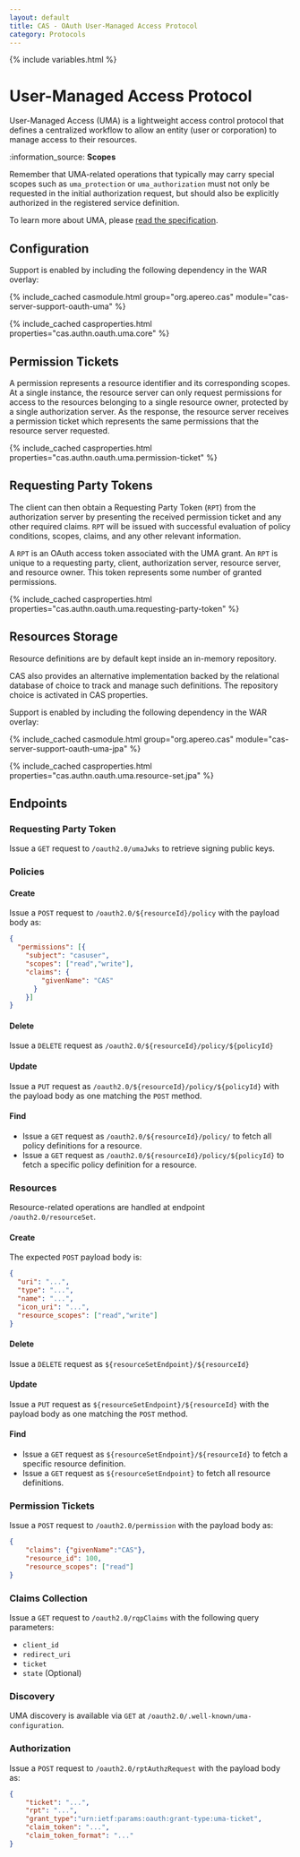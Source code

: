 ```yaml
---
layout: default
title: CAS - OAuth User-Managed Access Protocol
category: Protocols
---
```


{% include variables.html %}

# User-Managed Access Protocol

User-Managed Access (UMA) is a lightweight access control protocol that defines 
a centralized workflow to allow an entity (user or corporation) 
to manage access to their resources.

<div class="alert alert-info">:information_source: <strong>Scopes</strong><p>Remember that UMA-related operations that typically
may carry special scopes such as <code>uma_protection</code> or <code>uma_authorization</code> must not only be
requested in the initial authorization request, but should also be explicitly authorized in the registered service definition.</p></div>

To learn more about UMA, please [read the specification](https://docs.kantarainitiative.org/uma/rec-uma-core.html).

## Configuration

Support is enabled by including the following dependency in the WAR overlay:

{% include_cached casmodule.html group="org.apereo.cas" module="cas-server-support-oauth-uma" %}

{% include_cached casproperties.html properties="cas.authn.oauth.uma.core" %}

## Permission Tickets

A permission represents a resource identifier and its corresponding scopes. At a single instance, the 
resource server can only request permissions for access to the resources belonging to a 
single resource owner, protected by a single authorization server. As the response, 
the resource server receives a permission ticket which represents the 
same permissions that the resource server requested.

{% include_cached casproperties.html properties="cas.authn.oauth.uma.permission-ticket" %}

## Requesting Party Tokens

The client can then obtain a Requesting Party Token (`RPT`) from the authorization 
server by presenting the received permission ticket and any other required claims. `RPT` 
will be issued with successful evaluation of policy conditions, 
scopes, claims, and any other relevant information.

A `RPT` is an OAuth access token associated with the UMA grant. An `RPT` is 
unique to a requesting party, client, authorization server, resource server, 
and resource owner. This token represents some number of granted permissions.

{% include_cached casproperties.html properties="cas.authn.oauth.uma.requesting-party-token" %}

## Resources Storage

Resource definitions are by default kept inside an in-memory repository. 

CAS also provides an alternative implementation backed by the relational database
of choice to track and manage such definitions. The repository choice is activated in CAS properties.

Support is enabled by including the following dependency in the WAR overlay:

{% include_cached casmodule.html group="org.apereo.cas" module="cas-server-support-oauth-uma-jpa" %}

{% include_cached casproperties.html properties="cas.authn.oauth.uma.resource-set.jpa" %}

## Endpoints

### Requesting Party Token

Issue a `GET` request to `/oauth2.0/umaJwks` to retrieve signing public keys.

### Policies

#### Create

Issue a `POST` request to `/oauth2.0/${resourceId}/policy` with the payload body as:

```json
{
  "permissions": [{
    "subject": "casuser",
    "scopes": ["read","write"],
    "claims": {
        "givenName": "CAS"
      }
    }]
}
```

#### Delete

Issue a `DELETE` request as `/oauth2.0/${resourceId}/policy/${policyId}`

#### Update

Issue a `PUT` request as `/oauth2.0/${resourceId}/policy/${policyId}` with the payload body as one matching the `POST` method.

#### Find

- Issue a `GET` request as `/oauth2.0/${resourceId}/policy/` to fetch all policy definitions for a resource.
- Issue a `GET` request as `/oauth2.0/${resourceId}/policy/${policyId}` to fetch a specific policy definition for a resource.

### Resources

Resource-related operations are handled at endpoint `/oauth2.0/resourceSet`.

#### Create

The expected `POST` payload body is:

```json
{
  "uri": "...",
  "type": "...",
  "name": "...",
  "icon_uri": "...",
  "resource_scopes": ["read","write"]
}
```

#### Delete

Issue a `DELETE` request as `${resourceSetEndpoint}/${resourceId}`

#### Update

Issue a `PUT` request as `${resourceSetEndpoint}/${resourceId}` with the payload body as one matching the `POST` method.

#### Find

- Issue a `GET` request as `${resourceSetEndpoint}/${resourceId}` to fetch a specific resource definition. 
- Issue a `GET` request as `${resourceSetEndpoint}` to fetch all resource definitions.

### Permission Tickets

Issue a `POST` request to `/oauth2.0/permission` with the payload body as:

```json
{
    "claims": {"givenName":"CAS"},
    "resource_id": 100,
    "resource_scopes": ["read"]
}
```

### Claims Collection

Issue a `GET` request to `/oauth2.0/rqpClaims` with the following query parameters:

- `client_id`
- `redirect_uri`
- `ticket`
- `state` (Optional)

### Discovery

UMA discovery is available via `GET` at `/oauth2.0/.well-known/uma-configuration`.

### Authorization

Issue a `POST` request to `/oauth2.0/rptAuthzRequest` with the payload body as:

```json
{
    "ticket": "...",
    "rpt": "...",
    "grant_type":"urn:ietf:params:oauth:grant-type:uma-ticket",
    "claim_token": "...",
    "claim_token_format": "..."
}
```
